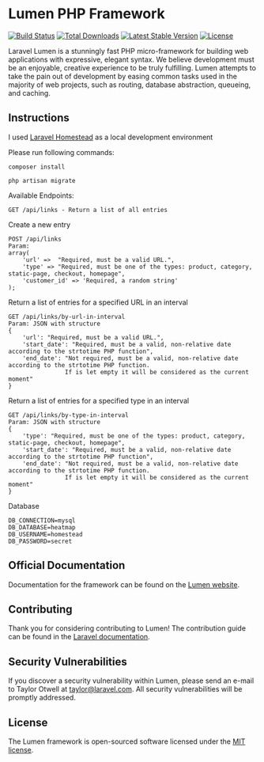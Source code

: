 # Lumen PHP Framework

[![Build Status](https://travis-ci.org/laravel/lumen-framework.svg)](https://travis-ci.org/laravel/lumen-framework)
[![Total Downloads](https://img.shields.io/packagist/dt/laravel/framework)](https://packagist.org/packages/laravel/lumen-framework)
[![Latest Stable Version](https://img.shields.io/packagist/v/laravel/framework)](https://packagist.org/packages/laravel/lumen-framework)
[![License](https://img.shields.io/packagist/l/laravel/framework)](https://packagist.org/packages/laravel/lumen-framework)

Laravel Lumen is a stunningly fast PHP micro-framework for building web applications with expressive, elegant syntax. We believe development must be an enjoyable, creative experience to be truly fulfilling. Lumen attempts to take the pain out of development by easing common tasks used in the majority of web projects, such as routing, database abstraction, queueing, and caching.

## Instructions

I used [Laravel Homestead](https://laravel.com/docs/8.x/homestead) as a local development environment

Please run following commands:

`composer install`

`php artisan migrate`

Available Endpoints:
```angular2html
GET /api/links - Return a list of all entries
```

Create a new entry

```angular2html
POST /api/links
Param: 
array(
    'url' =>  "Required, must be a valid URL.",
    'type' => "Required, must be one of the types: product, category, static-page, checkout, homepage",
    'customer_id' => 'Required, a random string'
);
```

Return a list of entries for a specified URL in an interval

```angular2html
GET /api/links/by-url-in-interval
Param: JSON with structure 
{
    'url': "Required, must be a valid URL.",
    'start_date': "Required, must be a valid, non-relative date according to the strtotime PHP function",
    'end_date': "Not required, must be a valid, non-relative date according to the strtotime PHP function. 
                If is let empty it will be considered as the current moment"
}
```

Return a list of entries for a specified type in an interval

```angular2html
GET /api/links/by-type-in-interval
Param: JSON with structure 
{
    'type': "Required, must be one of the types: product, category, static-page, checkout, homepage",
    'start_date': "Required, must be a valid, non-relative date according to the strtotime PHP function",
    'end_date': "Not required, must be a valid, non-relative date according to the strtotime PHP function. 
                If is let empty it will be considered as the current moment"
}
```

Database
```angular2html
DB_CONNECTION=mysql
DB_DATABASE=heatmap
DB_USERNAME=homestead
DB_PASSWORD=secret
```
## Official Documentation

Documentation for the framework can be found on the [Lumen website](https://lumen.laravel.com/docs).

## Contributing

Thank you for considering contributing to Lumen! The contribution guide can be found in the [Laravel documentation](https://laravel.com/docs/contributions).

## Security Vulnerabilities

If you discover a security vulnerability within Lumen, please send an e-mail to Taylor Otwell at taylor@laravel.com. All security vulnerabilities will be promptly addressed.

## License

The Lumen framework is open-sourced software licensed under the [MIT license](https://opensource.org/licenses/MIT).
